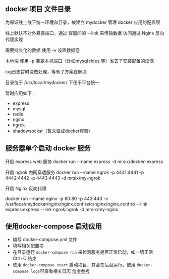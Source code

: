 ## docker 项目 文件目录
为保证线上线下统一环境和目录，故建立 mydocker 管理 docker 应用的配置项

线上默认不对外暴露端口，通过 容器间的 --link 来传输数据 访问通过 Nginx 反向代理实现

需要持久化的数据 使用 -v 设置数据卷

本地端 使用 -p 暴露本机端口（比如mysql rides 等）省去了安装配置的烦恼

log日志暂时没做处理，等有了方案在解决

目录位于 /usr/local/mydocker/ 下便于平台统一

暂时应用如下：
  * express
  * mysql 
  * redis
  * nginx
  * ngrok
  * shadowsocksr（暂未做成docker容器）

## 服务器单个启动 docker 服务

开启 express web 服务
docker run --name express -d mrsix/docker-express

开启 ngrok 内网穿透服务
docker run --name ngrok -p 4441:4441 -p 4442:4442 -p 4443:4443 -d  mrsix/my-ngrok

开启 Nginx 反向代理

docker run --name nginx -p 80:80 -p 443:443 -v /usr/local/mydocker/nginx/nginx.conf:/etc/nginx/nginx.conf:ro --link express:express --link ngrok:ngrok -d mrsix/my-nginx

## 使用docker-compose 启动应用
* 编写 docker-compose.yml 文件
* 填写相关配置项
* 在目录运行 `docker-compose run` 来检测服务是否正常启动，如一切正常 Ctrl+C 结束
* 使用 `docker-compose start` 启动项目，其会在后台运行，使用 `docker-compose logs`可查看相关日志
[命令参考](https://yeasy.gitbooks.io/docker_practice/content/compose/commands.html)

